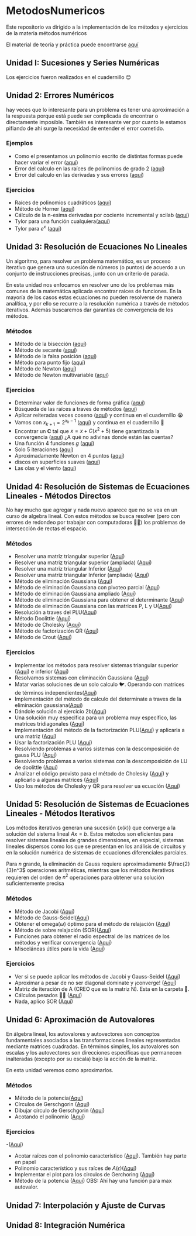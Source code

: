 # MetodosNumericos
Este repositorio va dirigido a la implementación de los métodos y ejercicios de la materia métodos numéricos

El material de teoría y práctica puede encontrarse [aquí](https://github.com/JoaquinCaporalini/MetodosNumericos/tree/main/Material)

## Unidad I: Sucesiones y Series Numéricas

Los ejercicios fueron realizados en el cuadernillo 😊

## Unidad 2: Errores Numéricos
hay veces que lo interesante para un problema es tener una aproximación a la respuesta porque está puede ser complicada de encontrar o directamente imposible. También es interesante ver por cuanto le estamos pifiando de ahi surge la necesidad de entender el error cometido.

### Ejemplos

- Como el presentamos un polinomio escrito de distintas formas puede hacer variar el error ([aquí](U2/p2ej1_Polinomios.sce))
- Error del calculo en las raíces de polinomios de grado 2 ([aquí](U2/p2ej2_Cuadraticos.sce))
- Error del calculo en las derivadas y sus errores ([aquí](U2/p2ej3_Derivadas.sce))

### Ejercicios
- Raíces de polinomios cuadráticos ([aquí](U2/p2e1_raicesPolCuaratico.sce))
- Método de Horner ([aquí](U2/p2e3_horner.sce))
- Cálculo de la n-esima derivadas por cociente incremental y scilab ([aquí](U2/p2e4_derivadas.sce))
- Tylor para una función cualquiera([aquí](U2/p2e5_tylor.sce))
- Tylor para $e^x$ ([aquí](U2/p2e6_tylor_ex.sce))

## Unidad 3: Resolución de Ecuaciones No Lineales

Un algoritmo, para resolver un problema matemático, es un proceso iterativo que genera una sucesión de números (o puntos) de acuerdo a un conjunto de instrucciones precisas, junto con un criterio de parada. 

En esta unidad nos enfocamos en resolver uno de los problemas más comunes de la matemática aplicada encontrar raíces de funciones. En la mayoría de los casos estas ecuaciones no pueden resolverse de manera analítica, y por ello se recurre a la resolución numérica a través de métodos iterativos. Además buscaremos dar garantías de convergencia de los métodos.

### Métodos
- Método de la bisección ([aquí](U3/p3m_biseccion.sce))
- Método de secante ([aquí](U3/p3m_secante.sce))
- Método de la falsa posición ([aquí](U3/p3m_regulaFalsi.sce))
- Método para punto fijo ([aquí](U3/p3m_ptoFijo.sce))
- Método de Newton ([aquí](U3/p3m_newton.sce))
- Método de Newton multivariable ([aquí](U3/p3m_newtonMultivariado.sce))

### Ejercicios
- Determinar valor de funciones de forma gráfica ([aquí](U3/p3e1.sce))
- Búsqueda de las raíces a traves de métodos ([aquí](U3/p3e2.sce))
- Aplicar reiteradas veces coseno ([aquí](U3/p3e3.sce)) y continua en el cuadernillo 😭
- Vamos con $x_{k+1}=2^{x_k - 1}$ ([aquí](U3/p3e4.sce)) y continua en el cuadernillo 👀
- Encontrar un **C** tal que $x = x + C(x^2+5)$ tiene garantizada la convergencia ([aquí](U3/p3e5.sce)) ¿A qué no adivinas donde están las cuentas?
- Una función 4 funciones $g$ ([aquí](U3/p3e6.sce))
- Solo 5 iteraciones ([aquí](U3/p3e7.sce))
- Aproximadamente Newton en 4 puntos ([aquí](U3/p3e8.sce))
- discos en superficies suaves ([aquí](U3/p3e9.sce))
- Las olas y el viento ([aquí](U3/p3e10.sce))


## Unidad 4: Resolución de Sistemas de Ecuaciones Lineales - Métodos Directos

No hay mucho que agregar y nada nuevo aparece que no se vea en un curso de algebra lineal. Con estos métodos se busca resolver (pero con errores de redondeo por trabajar con computadoras 😵‍💫) los problemas de intersección de rectas el espacio. 

### Métodos
- Resolver una matriz triangular superior ([Aquí](U4/p4m_triSuperior.sce))
- Resolver una matriz triangular superior (ampliada) ([Aquí](U4/p4m_triSuperiorApliada.sce))
- Resolver una matriz triangular Inferior ([Aquí](U4/p4m_triInferior.sce))
- Resolver una matriz triangular Inferior (ampliada) ([Aquí](U4/p4m_triInferiorAmpliada.sce))
- Método de eliminación Gaussiana ([Aquí](U4/p4m_gausselim.sce))
- Método de eliminación Gaussiana con pivoteo parcial ([Aquí](U4/p4m_gausselimPP.sce))
- Método de eliminación Gaussiana ampliado ([Aquí](U4/p4m_gausselimAmpliado.sce))
- Método de eliminación Gaussiana para obtener el determinante ([Aquí](U4/p4m_gausselimDet.sce))
- Método de eliminación Gaussiana con las matrices P, L y U([Aquí](U4/p4m_gausselimPLU.sce))
- Resolución a traves del PLU([Aquí](U4/p4m_solPLU.sce))
- Método Doolittle ([Aquí](U4/p4m_doolittle.sce))
- Método de  Cholesky ([Aquí](U4/p4m_cholesky.sce))
- Método de factorización QR ([Aquí](U4/p4m_qr.sce))
- Método de Crout ([Aquí](U4/p4m_crout.sce))

### Ejercicios

- Implementar los métodos para resolver sistemas triangular superior ([Aquí](U4/p4m_triSuperior.sce)) e inferior ([Aquí](U4/p4m_triInferior.sce))
- Resolvamos sistemas con eliminación Gaussiana ([Aquí](U4/p4e2.sce))
- Matar varias soluciones de un solo calculo 🐦. Operando con matrices de términos independientes([Aquí](U4/p4e3.sce))
- Implementación del método de calculo del determinate a traves de la eliminación gaussiana([Aquí](U4/p4m_gausselimDet.sce))
- Dándole solución al ejercicio 2b([Aquí](U4/p4e5.sce))
- Una solución muy especifica para un problema muy especifico, las matrices tridiagonales ([Aquí](U4/p4e6.sce))
- Implementación del método de la factorización PLU([Aquí](U4/p4m_gausselimPLU.sce)) y aplicarla a una matriz ([Aquí](U4/p4e7.sce))
- Usar la factorización PLU ([Aquí](U4/p4e8.sce))
- Resolviendo problemas a varios sistemas con la descomposición de gauss PLU ([Aquí](U4/p4e9.sce))
- Resolviendo problemas a varios sistemas con la descomposición de LU de doolittle ([Aquí](U4/p4e10.sce))
- Analizar el código provisto para el método de Cholesky ([Aquí](U4/p4m_cholesky.sce)) y aplicarlo a algunas matrices ([Aquí](U4/p4e11.sce))
- Uso los métodos de Cholesky y QR para resolver ua ecuación ([Aquí](U4/p4e12.sce)) 

## Unidad 5: Resolución de Sistemas de Ecuaciones Lineales - Métodos Iterativos

Los métodos iterativos generan una sucesión $\{x(k)\}$ que converge a la solución del sistema lineal $Ax = b$. Estos métodos son eficientes para resolver sistemas lineales de grandes dimensiones, en especial, sistemas lineales dispersos como los que se presentan en los análisis de circuitos y en la solución numérica de sistemas de ecuaciones diferenciales parciales.

Para $n$ grande, la eliminación de Gauss requiere aproximadamente $\frac{2}{3}n^3$ operaciones aritméticas, mientras que los métodos iterativos requieren del orden de $n^2$ operaciones para obtener una solución suficientemente precisa

### Métodos
- Método de Jacobi ([Aquí](U5/p5m_jacobi.sce))
- Método de Gauss-Seidel([Aquí](U5/p5m_gaussSeidel.sce))
- Obtener el omega($\omega$) óptimo para el método de relajación ([Aquí](U5/p5m_omegaOptimo.sce))
- Método de sobre relajación (SOR)([Aquí](U5/p5m_sor.sce))
- Funciones para obtener el radio espectral de las matrices de los métodos y verificar convergencia ([Aquí](U5/p5m_convege.sce))
- Misceláneas útiles para la vida ([Aquí](U5/p5m_miscelaneas.sce))

### Ejercicios
- Ver si se puede aplicar los métodos de Jacobi y Gauss-Seidel ([Aquí](U5/p5e1.sce))
- Aproximar a pesar de no ser diagonal dominate y ¡converge! ([Aquí](U5/p5e2.sce))
- Matriz de iteración de A (CREO que es la matriz N). Esta en la carpeta 🥴.
- Cálculos pesados 🏋️‍♀️ ([Aquí](U5/p5e4.sce))
- Nada, aplico SOR ([Aquí](U5/p5e5.sce))

## Unidad 6: Aproximación de Autovalores

En álgebra lineal, los autovalores y autovectores son conceptos fundamentales asociados a las transformaciones lineales representadas mediante matrices cuadradas. En términos simples, los autovalores son escalas y los autovectores son direcciones específicas que permanecen inalteradas (excepto por su escala) bajo la acción de la matriz.

En esta unidad veremos como aproximarlos.

### Métodos
- Método de la potencia([Aquí](U6/p6m_potencia.sce)) 
- Círculos de Gerschgorin ([Aquí](U6/p6m_circGerschgorin.sce))
- Dibujar círculo de Gerschgorin ([Aquí](U6/p6m_circGerschgorinPlot.sce))
- Acotando el polinomio ([Aquí](U6/p6m_polinomio.sce))

### Ejercicios
-([Aquí](U6/p6e1.sce))
- Acotar raíces con el polinomio característico ([Aquí](U6/p6e2.sce)). También hay parte en papel
- Polinomio característico y sus raíces de $A(\epsilon)$([Aquí](U6/p6e3.sce))
- Implementar el plot para los circulos de Gerchoring ([Aquí](U6/p6m_circGerschgorinPlot.sce))
- Método de la potencia ([Aquí](U6/p6e5.sce)) OBS: Ahí hay una función para max autovalor.

## Unidad 7: Interpolación y Ajuste de Curvas
## Unidad 8: Integración Numérica